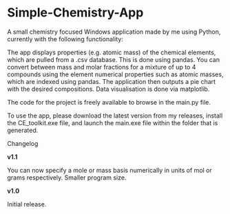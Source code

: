 # Simple-Chemistry-App 

A small chemistry focused Windows application made by me using Python, currently with the following functionality:

The app displays properties (e.g. atomic mass) of the chemical elements, which are pulled from a .csv database. This is done using pandas.
You can convert between mass and molar fractions for a mixture of up to 4 compounds using the element numerical properties such as atomic masses, which are indexed using pandas. The application then outputs a pie chart with the desired compositions. Data visualisation is done via matplotlib.

The code for the project is freely available to browse in the main.py file. 

To use the app, please download the latest version from my releases, install the CE_toolkit.exe file, and launch the main.exe file within the folder that is generated.

Changelog

<b>v1.1</b> 

You can now specify a mole or mass basis numerically in units of mol or grams respectively.
Smaller program size.

<b>v1.0</b> 

Initial release.


